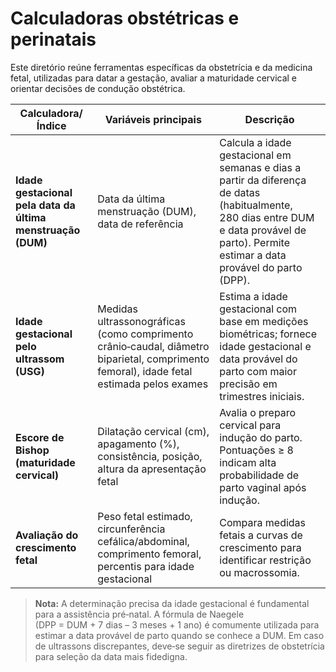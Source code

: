# Calculadoras obstétricas e perinatais

Este diretório reúne ferramentas específicas da obstetrícia e da medicina fetal, utilizadas para datar a gestação, avaliar a maturidade cervical e orientar decisões de condução obstétrica.

| Calculadora/Índice                                   | Variáveis principais                                    | Descrição |
|------------------------------------------------------|----------------------------------------------------------|-----------|
| **Idade gestacional pela data da última menstruação (DUM)** | Data da última menstruação (DUM), data de referência     | Calcula a idade gestacional em semanas e dias a partir da diferença de datas (habitualmente, 280 dias entre DUM e data provável de parto).  Permite estimar a data provável do parto (DPP). |
| **Idade gestacional pelo ultrassom (USG)**           | Medidas ultrassonográficas (como comprimento crânio‑caudal, diâmetro biparietal, comprimento femoral), idade fetal estimada pelos exames | Estima a idade gestacional com base em medições biométricas; fornece idade gestacional e data provável do parto com maior precisão em trimestres iniciais. |
| **Escore de Bishop (maturidade cervical)**            | Dilatação cervical (cm), apagamento (%), consistência, posição, altura da apresentação fetal | Avalia o preparo cervical para indução do parto.  Pontuações ≥ 8 indicam alta probabilidade de parto vaginal após indução. |
| **Avaliação do crescimento fetal**                    | Peso fetal estimado, circunferência cefálica/abdominal, comprimento femoral, percentis para idade gestacional | Compara medidas fetais a curvas de crescimento para identificar restrição ou macrossomia. |

> **Nota:** A determinação precisa da idade gestacional é fundamental para a assistência pré‑natal.  A fórmula de Naegele (DPP = DUM + 7 dias – 3 meses + 1 ano) é comumente utilizada para estimar a data provável de parto quando se conhece a DUM.  Em caso de ultrassons discrepantes, deve‑se seguir as diretrizes de obstetrícia para seleção da data mais fidedigna.
